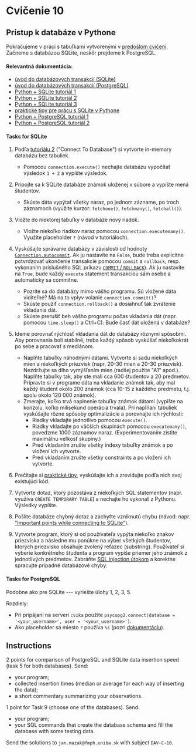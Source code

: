 # Cvičenie 10

## Prístup k databáze v Pythone

Pokračujeme v práci s tabuľkami vytvorenými v [predošlom cvičení](../09/09.md). Začneme s databázou SQLite, neskôr prejdeme k PostgreSQL.

#### Relevantná dokumentácia:

* [úvod do databázových transakcií (SQLite)](https://www.tutorialspoint.com/sqlite/sqlite_transactions.htm)
* [úvod do databázových transakcií (PostgreSQL)](https://www.postgresql.org/docs/current/tutorial-transactions.html)
* [Python + SQLite tutoriál 1](https://docs.python.org/3/library/sqlite3.html)
* [Python + SQLite tutoriál 2](https://www.tutorialspoint.com/sqlite/sqlite_python.htm)
* [Python + SQLite tutoriál 3](https://pynative.com/python-sqlite/)
* [praktické tipy pre prácu s SQLite v Pythone](https://remusao.github.io/posts/few-tips-sqlite-perf.html)
* [Python + PostgreSQL tutoriál 1](https://www.tutorialspoint.com/postgresql/postgresql_python.htm)
* [Python + PostgreSQL tutoriál 2](https://www.postgresqltutorial.com/postgresql-python/connect/)


#### Tasks for SQLite

1. Podľa [tutoriálu 2](https://www.tutorialspoint.com/sqlite/sqlite_python.htm) ("Connect To Database") si vytvorte in-memory databázu bez tabuliek.
	* Pomocou `connection.execute()` nechajte databázu vypočítať výsledok `1 + 2` a vypíšte výsledok.

2. Pripojte sa k SQLite databáze známok uloženej v súbore a vypíšte mená študentov.
	* Skúste dáta vypýtať všetky naraz, po jednom zázname, po troch záznamoch (využite kurzor: `fetchone()`, `fetchmany()`, `fetchall()`).

3. Vložte do niektorej tabuľky v databáze nový riadok.
	* Vložte niekoľko riadkov naraz pomocou `connection.executemany()`. Využite placeholder `?` (návod v tutoriáloch).

4. Vyskúšajte správanie databázy v závislosti od hodnoty [`Connection.autocommit`](https://docs.python.org/3/library/sqlite3.html#sqlite3.Connection.autocommit). Ak ju nastavíte na `False`, bude treba explicitne potvrdzovať ukončenie transakcie pomocou `commit` a `rollback`, resp. vykonaním príslušného SQL príkazu [`COMMIT` / `ROLLBACK`](https://www.tutorialspoint.com/sqlite/sqlite_transactions.htm)). Ak ju nastavíte na `True`, bude každý `execute` statement transakciou sám osebe a automaticky sa commitne. 
	* Pozrite sa do databázy mimo vášho programu. Sú vložené dáta viditeľné? Má na to vplyv volanie `connection.commit()`?
	* Skúste použiť `connection.rollback()` a dosiahnuť tak zvrátenie vkladania dát.
	* Skúste prerušiť beh vášho programu počas vkladania dát (napr. pomocou `time.sleep()` a Ctrl+C). Bude časť dát uložená v databáze?

5. Ideme porovnať rýchlosť vkladania dát do databázy rôznymi spôsobmi. Aby porovnania boli stabilné, treba každý spôsob vyskúšať niekoľkokrát po sebe a pracovať s mediánom.
	* Naplňte tabuľky náhodnými dátami. Vytvorte si sadu niekoľkých mien a niekoľkých priezvisk (napr. 20-30 mien a 20-30 priezvisk). Nezdržujte sa dlho vymýšľaním mien (radšej použite "A1" apod.). Naplňte tabuľky tak, aby ste mali cca 600 študentov a 20 predmetov. Pripravte si v programe dáta na vkladanie známok tak, aby mal každý študent okolo 200 známok (cca 10-15 z každého predmetu, t.j. spolu okolo 120 000 známok).
	* Zmerajte, koľko trvá naplnenie tabuľky známok dátami (vypíšte na konzolu, koľko milisekúnd operácia trvala). Pri napĺňaní tabuliek vyskúšajte rôzne spôsoby optimalizácie a porovnajte ich rýchlosti:
		- Riadky vkladajte jednotlivo pomocou `execute()`.
		- Riadky vkladajte po väčších skupinách pomocou `executemany()`, povedzme 1000 záznamov naraz. (Experimentovaním zistite maximálnu veľkosť skupiny.)
		- Pred vkladaním zrušte všetky indexy tabuľky známok a po vložení ich vytvorte.
		- Pred vkladaním zrušte všetky constraints a po vložení ich vytvorte.

6. Prečítajte si [praktické tipy](https://remusao.github.io/posts/few-tips-sqlite-perf.html), vyskúšajte ich a zrevidujte podľa nich svoj existujúci kód.

7. Vytvorte dotaz, ktorý pozostáva z niekoľkých SQL statementov (napr. využíva `CREATE TEMPORARY TABLE`) a nechajte ho vykonať z Pythonu. Výsledky vypíšte.

8. Pošlite databáze chybný dotaz a zachyťte vzniknutú chybu (návod: napr. ["Important points while connecting to SQLite"](https://pynative.com/python-sqlite/#h-important-points-while-connecting-to-sqlite)).

9. Vytvorte program, ktorý si od používateľa vypýta niekoľko znakov priezviska a následne mu ponúkne na výber všetkých študentov, ktorých priezvisko obsahuje zvolený reťazec (substring). Používateľ si vyberie konkrétneho študenta a program vypíše priemer jeho známok z jednotlivých predmetov. Zabráňte [SQL injection útokom](https://realpython.com/prevent-python-sql-injection/) a korektne spracujte prípadné databázové chyby.

#### Tasks for PostgreSQL

Podobne ako pre SQLite --- vyriešte úlohy 1, 2, 3, 5.

Rozdiely:
* Pri pripájaní na serveri `cvika` použite `psycopg2.connect(database = '<your_username>', user = '<your_username>')`.
* Ako placeholder sa miesto `?` používa `%s` (pozri [dokumentáciu](https://www.psycopg.org/docs/usage.html#passing-parameters-to-sql-queries)).


## Instructions

2 points for comparison of PostgreSQL and SQLite data insertion speed (task 5 for both databases). Send:
* your program;
* collected insertion times (median or average for each way of inserting the data);
* a short commentary summarizing your observations.

1 point for Task 9 (choose one of the databases). Send:
* your program;
* your SQL commands that create the database schema and fill the database with some testing data.

Send the solutions to `jan.mazak@fmph.uniba.sk` with subject `DAV-C-10`.
